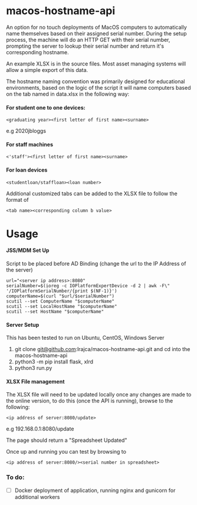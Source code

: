 # macos-hostname-api
An option for no touch deployments of MacOS computers to automatically name themselves based on their assigned serial number. During the setup process, the machine will do an HTTP GET with their serial number, prompting the server to lookup their serial number and return it's corresponding hostname.

An example XLSX is in the source files. Most asset managing systems will allow a simple export of this data.

The hostname naming convention was primarily designed for educational environments, based on the logic of the script it will name computers based on the tab named in data.xlsx in the following way:

#### For student one to one devices: 

```<graduating year><first letter of first name><surname>```

 e.g 2020jbloggs
  
#### For staff machines

```<'staff'><first letter of first name><surname>```
  
#### For loan devices

``` <studentloan/staffloan><loan number> ```
  
Additional customized tabs can be added to the XLSX file to follow the format of

```<tab name><corresponding column b value>```
  

# Usage

#### JSS/MDM Set Up
Script to be placed before AD Binding (change the url to the IP Address of the server)
```
url="<server ip address>:8080"
serialNumber=$(ioreg -c IOPlatformExpertDevice -d 2 | awk -F\" '/IOPlatformSerialNumber/{print $(NF-1)}')
computerName=$(curl "$url/$serialNumber")
scutil --set ComputerName "$computerName"
scutil --set LocalHostName "$computerName"
scutil --set HostName "$computerName"
```

#### Server Setup 
This has been tested to run on Ubuntu, CentOS, Windows Server

1. git clone git@github.com:lrajca/macos-hostname-api.git and cd into the macos-hostname-api
2. python3 -m pip install flask, xlrd
3. python3 run.py

#### XLSX File management
The XLSX file will need to be updated locally once any changes are made to the online version, to do this (once the API is running), browse to the following:

``` <ip address of server:8080/update> ```

e.g 192.168.0.1:8080/update

The page should return a "Spreadsheet Updated"


Once up and running you can test by browsing to 

``` <ip address of server:8080/><serial number in spreadsheet> ```


### To do:

- [ ] Docker deployment of application, running nginx and gunicorn for additional workers
